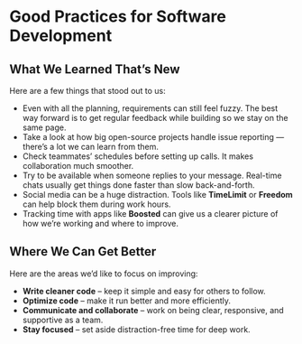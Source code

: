 # Good Practices for Software Development

## What We Learned That’s New
Here are a few things that stood out to us:

- Even with all the planning, requirements can still feel fuzzy. The best way forward is to get regular feedback while building so we stay on the same page.  
- Take a look at how big open-source projects handle issue reporting — there’s a lot we can learn from them.  
- Check teammates’ schedules before setting up calls. It makes collaboration much smoother.  
- Try to be available when someone replies to your message. Real-time chats usually get things done faster than slow back-and-forth.  
- Social media can be a huge distraction. Tools like **TimeLimit** or **Freedom** can help block them during work hours.  
- Tracking time with apps like **Boosted** can give us a clearer picture of how we’re working and where to improve.  

## Where We Can Get Better
Here are the areas we’d like to focus on improving:

- **Write cleaner code** – keep it simple and easy for others to follow.  
- **Optimize code** – make it run better and more efficiently.  
- **Communicate and collaborate** – work on being clear, responsive, and supportive as a team.  
- **Stay focused** – set aside distraction-free time for deep work.  
